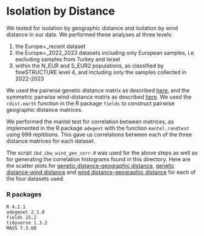 # Isolation by Distance
We tested for isolation by geographic distance and isolation by wind distance in our data. We performed these analyses at three levels:
1. the Europe+_recent dataset
2. the Europe+_2022_2023 datasets including only European samples, i.e. excluding samples from Turkey and Israel
3. within the N_EUR and S_EUR2 populations, as classified by fineSTRUCTURE level 4, and including only the samples collected in 2022-2023    

We used the pairwise genetic distance matrix as described [here](../distance_matrix/distance_matrix.md), and the symmetric pairwise wind-distance matrix as described [here](../windscape/windscape.md). We used the `rdist.earth` function in the R package `fields` to construct pairwise geographic distance matrices. 

We performed the mantel test for correlation between matrices, as implemented in the R package `adegent` with the function `mantel.randtest` using 999 repititions. This gave us correlations between each of the three distance matrices for each dataset.

The script `ibd_ibw_wind_geo_corr.R` was used for the above steps as well as for generating the correlation histograms found in this directory. Here are the scatter plots for [genetic distance-geographic distance](ibd_dens_compare.pdf), [genetic distance-wind distance](ibw_density_compare.pdf) and [wind distance-geographic distance](corr_wind_geo_dens_compare.pdf) for each of the four datasets used.


### R packages
```
R 4.2.1
adegenet 2.1.0
fields 15.2
tidyverse 1.3.2
MASS 7.3.60
```
